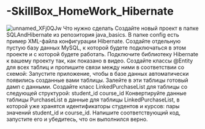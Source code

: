 # -SkillBox_HomeWork_Hibernate
![unnamed_XFj0QJw](https://user-images.githubusercontent.com/117887352/216877484-91b1e054-d6ed-402b-a0fc-539d059dfa7c.png)
Что нужно сделать
Создайте новый проект в папке SQLAndHibernate из репозитория java_basics. В папке config есть пример XML-файла конфигурации Hibernate.
Создайте отдельную пустую базу данных MySQL, к которой будете подключаться в этом проекте и с которой будете работать.
Подключите библиотеку Hibernate к вашему проекту так, как показано в видео.
Создайте классы @Entity для всех таблиц и пропишите связи между ними в соответствии со схемой:
Запустите приложение, чтобы в базе данных автоматически появились созданные вами таблицы.
Залейте в эти таблицы готовый дамп с данными.
Создайте класс LinkedPurchaseList для таблицы со следующей структурой:
student_id
course_id
Конвертируйте данные таблицы PurchaseList в данные для таблицы LinkedPurchaseList, в которой уже хранятся идентификаторы студентов и курсов: пары значений student_id и course_id. Напишите соответствующий код, запустите его и убедитесь, что он выполнился верно.
